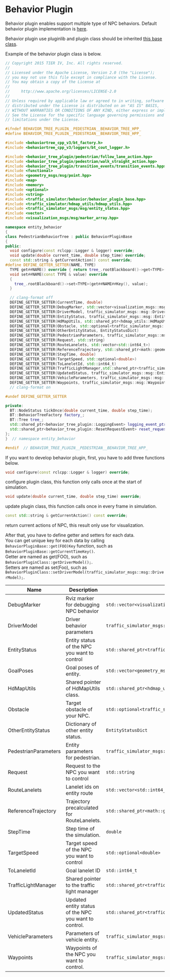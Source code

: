 # Behavior Plugin

Behavior plugin enables support multiple type of NPC behaviors.
Default behavior plugin implementation is [here](https://github.com/tier4/scenario_simulator_v2/tree/master/simulation/behavior_tree_plugin).

Behavior plugin use pluginlib and plugin class should be inherited [this base class](https://tier4.github.io/scenario_simulator_v2-api-docs/classentity__behavior_1_1BehaviorPluginBase.html).

Example of the behavior plugin class is below.

```C++
// Copyright 2015 TIER IV, Inc. All rights reserved.
//
// Licensed under the Apache License, Version 2.0 (the "License");
// you may not use this file except in compliance with the License.
// You may obtain a copy of the License at
//
//     http://www.apache.org/licenses/LICENSE-2.0
//
// Unless required by applicable law or agreed to in writing, software
// distributed under the License is distributed on an "AS IS" BASIS,
// WITHOUT WARRANTIES OR CONDITIONS OF ANY KIND, either express or implied.
// See the License for the specific language governing permissions and
// limitations under the License.

#ifndef BEHAVIOR_TREE_PLUGIN__PEDESTRIAN__BEHAVIOR_TREE_HPP_
#define BEHAVIOR_TREE_PLUGIN__PEDESTRIAN__BEHAVIOR_TREE_HPP_

#include <behaviortree_cpp_v3/bt_factory.h>
#include <behaviortree_cpp_v3/loggers/bt_cout_logger.h>

#include <behavior_tree_plugin/pedestrian/follow_lane_action.hpp>
#include <behavior_tree_plugin/pedestrian/walk_straight_action.hpp>
#include <behavior_tree_plugin/transition_events/transition_events.hpp>
#include <functional>
#include <geometry_msgs/msg/point.hpp>
#include <map>
#include <memory>
#include <optional>
#include <string>
#include <traffic_simulator/behavior/behavior_plugin_base.hpp>
#include <traffic_simulator/hdmap_utils/hdmap_utils.hpp>
#include <traffic_simulator_msgs/msg/entity_status.hpp>
#include <vector>
#include <visualization_msgs/msg/marker_array.hpp>

namespace entity_behavior
{
class PedestrianBehaviorTree : public BehaviorPluginBase
{
public:
  void configure(const rclcpp::Logger & logger) override;
  void update(double current_time, double step_time) override;
  const std::string & getCurrentAction() const override;
#define DEFINE_GETTER_SETTER(NAME, TYPE)                                                    \
  TYPE get##NAME() override { return tree_.rootBlackboard()->get<TYPE>(get##NAME##Key()); } \
  void set##NAME(const TYPE & value) override                                               \
  {                                                                                         \
    tree_.rootBlackboard()->set<TYPE>(get##NAME##Key(), value);                             \
  }

  // clang-format off
  DEFINE_GETTER_SETTER(CurrentTime, double)
  DEFINE_GETTER_SETTER(DebugMarker, std::vector<visualization_msgs::msg::Marker>)
  DEFINE_GETTER_SETTER(DriverModel, traffic_simulator_msgs::msg::DriverModel)
  DEFINE_GETTER_SETTER(EntityStatus, traffic_simulator_msgs::msg::EntityStatus)
  DEFINE_GETTER_SETTER(HdMapUtils, std::shared_ptr<hdmap_utils::HdMapUtils>)
  DEFINE_GETTER_SETTER(Obstacle, std::optional<traffic_simulator_msgs::msg::Obstacle>)
  DEFINE_GETTER_SETTER(OtherEntityStatus, EntityStatusDict)
  DEFINE_GETTER_SETTER(PedestrianParameters, traffic_simulator_msgs::msg::PedestrianParameters)
  DEFINE_GETTER_SETTER(Request, std::string)
  DEFINE_GETTER_SETTER(RouteLanelets, std::vector<std::int64_t>)
  DEFINE_GETTER_SETTER(ReferenceTrajectory, std::shared_ptr<math::geometry::CatmullRomSpline>)
  DEFINE_GETTER_SETTER(StepTime, double)
  DEFINE_GETTER_SETTER(TargetSpeed, std::optional<double>)
  DEFINE_GETTER_SETTER(ToLaneletId, std::int64_t)
  DEFINE_GETTER_SETTER(TrafficLightManager,std::shared_ptr<traffic_simulator::TrafficLightManager>)
  DEFINE_GETTER_SETTER(UpdatedStatus, traffic_simulator_msgs::msg::EntityStatus)
  DEFINE_GETTER_SETTER(VehicleParameters, traffic_simulator_msgs::msg::VehicleParameters)
  DEFINE_GETTER_SETTER(Waypoints, traffic_simulator_msgs::msg::WaypointsArray)
  // clang-format on

#undef DEFINE_GETTER_SETTER

private:
  BT::NodeStatus tickOnce(double current_time, double step_time);
  BT::BehaviorTreeFactory factory_;
  BT::Tree tree_;
  std::shared_ptr<behavior_tree_plugin::LoggingEvent> logging_event_ptr_;
  std::shared_ptr<behavior_tree_plugin::ResetRequestEvent> reset_request_event_ptr_;
};
}  // namespace entity_behavior

#endif  // BEHAVIOR_TREE_PLUGIN__PEDESTRIAN__BEHAVIOR_TREE_HPP_
```

If you want to develop behavior plugin, first, you have to add three functions below.

```C++
void configure(const rclcpp::Logger & logger) override;
```
configure plugin class, this function only calls once at the start of simulation.
```C++
void update(double current_time, double step_time) override;
```
update plugin class, this function calls once in every frame in simulation.
```C++
const std::string & getCurrentAction() const override;
```
return current actions of NPC, this result only use for visualization.

After that, you have to define getter and setters for each data.  
You can get unique key for each data by calling `BehaviorPluginBase::get(FOO)Key` function, such as `BehaviorPluginBase::getCurrentTimeKey()`.  
Getter are named as get(FOO), such as `BehaviorPluginClass::getDriverModel();`.  
Setters are named as set(Foo), such as `BehaviorPluginClass::setDriverModel(traffic_simulator_msgs::msg::DriverModel);`.

| Name                 | Description                                           | Type                                                            |
|----------------------|-------------------------------------------------------|-----------------------------------------------------------------|
| DebugMarker          | Rviz marker for debugging NPC behavior                | `std::vector<visualization_msgs::msg::Marker>`                  |
| DriverModel          | Driver behavior parameters                            | `traffic_simulator_msgs::msg::DriverModel`                      |
| EntityStatus         | Entity status of the NPC you want to control          | `std::shared_ptr<traffic_simulator::CanonicalizedEntityStatus>` |
| GoalPoses            | Goal poses of entity.                                 | `std::vector<geometry_msgs::msg::Pose>`                         |
| HdMapUtils           | Shared pointer of HdMapUtils class.                   | `std::shared_ptr<hdmap_utils::HdMapUtils>`                      |
| Obstacle             | Target obstacle of your NPC.                          | `std::optional<traffic_simulator_msgs::msg::Obstacle>`          |
| OtherEntityStatus    | Dictionary of other entity status.                    | `EntityStatusDict`                                              |
| PedestrianParameters | Entity parameters for pedestrian.                     | `traffic_simulator_msgs::msg::PedestrianParameters`             |
| Request              | Request to the NPC you want to control                | `std::string`                                                   |
| RouteLanelets        | Lanelet ids on entity route                           | `std::vector<std::int64_t>`                                     |
| ReferenceTrajectory  | Trajectory precalculated for RouteLanelets.           | `std::shared_ptr<math::geometry::CatmullRomSpline>`             |
| StepTime             | Step time of the simulation.                          | `double`                                                        |
| TargetSpeed          | Target speed of the NPC you want to control           | `std::optional<double>`                                         |
| ToLaneletId          | Goal lanelet ID                                       | `std::int64_t`                                                  |
| TrafficLightManager  | Shared pointer to the traffic light manager           | `std::shared_ptr<traffic_simulator::TrafficLightManager>`       |
| UpdatedStatus        | Updated entity status of the NPC you want to control. | `std::shared_ptr<traffic_simulator::CanonicalizedEntityStatus>` |
| VehicleParameters    | Parameters of vehicle entity.                         | `traffic_simulator_msgs::msg::VehicleParameters`                |
| Waypoints            | Waypoints of the NPC you want to control.             | `traffic_simulator_msgs::msg::WaypointsArray`                   |
